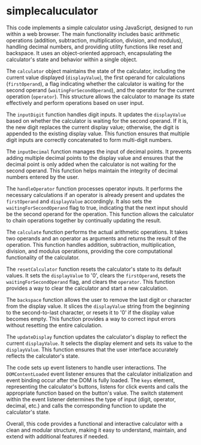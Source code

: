 # simplecaluculator

This code implements a simple calculator using JavaScript, designed to run within a web browser. The main functionality includes basic arithmetic operations (addition, subtraction, multiplication, division, and modulus), handling decimal numbers, and providing utility functions like reset and backspace. It uses an object-oriented approach, encapsulating the calculator's state and behavior within a single object.

The `calculator` object maintains the state of the calculator, including the current value displayed (`displayValue`), the first operand for calculations (`firstOperand`), a flag indicating whether the calculator is waiting for the second operand (`waitingForSecondOperand`), and the operator for the current operation (`operator`). This structure allows the calculator to manage its state effectively and perform operations based on user input.

The `inputDigit` function handles digit inputs. It updates the `displayValue` based on whether the calculator is waiting for the second operand. If it is, the new digit replaces the current display value; otherwise, the digit is appended to the existing display value. This function ensures that multiple digit inputs are correctly concatenated to form multi-digit numbers.

The `inputDecimal` function manages the input of decimal points. It prevents adding multiple decimal points to the display value and ensures that the decimal point is only added when the calculator is not waiting for the second operand. This function helps maintain the integrity of decimal numbers entered by the user.

The `handleOperator` function processes operator inputs. It performs the necessary calculations if an operator is already present and updates the `firstOperand` and `displayValue` accordingly. It also sets the `waitingForSecondOperand` flag to true, indicating that the next input should be the second operand for the operation. This function allows the calculator to chain operations together by continually updating the result.

The `calculate` function performs the actual arithmetic operations. It takes two operands and an operator as arguments and returns the result of the operation. This function handles addition, subtraction, multiplication, division, and modulus operations, providing the core computational functionality of the calculator.

The `resetCalculator` function resets the calculator's state to its default values. It sets the `displayValue` to '0', clears the `firstOperand`, resets the `waitingForSecondOperand` flag, and clears the `operator`. This function provides a way to clear the calculator and start a new calculation.

The `backspace` function allows the user to remove the last digit or character from the display value. It slices the `displayValue` string from the beginning to the second-to-last character, or resets it to '0' if the display value becomes empty. This function provides a way to correct input errors without resetting the entire calculation.

The `updateDisplay` function updates the calculator's display to reflect the current `displayValue`. It selects the display element and sets its value to the `displayValue`. This function ensures that the user interface accurately reflects the calculator's state.

The code sets up event listeners to handle user interactions. The `DOMContentLoaded` event listener ensures that the calculator initialization and event binding occur after the DOM is fully loaded. The `keys` element, representing the calculator's buttons, listens for click events and calls the appropriate function based on the button's value. The switch statement within the event listener determines the type of input (digit, operator, decimal, etc.) and calls the corresponding function to update the calculator's state.

Overall, this code provides a functional and interactive calculator with a clean and modular structure, making it easy to understand, maintain, and extend with additional features if needed.
